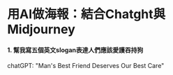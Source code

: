 用AI做海報：結合Chatght與Midjourney
========================================

#### 1. 幫我寫五個英文slogan表達人們應該愛護吞持狗

chatGPT: "Man's Best Friend Deserves Our Best Care"

